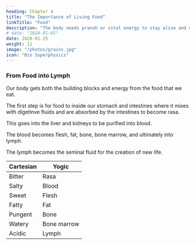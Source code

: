 ```yaml
---
heading: Chapter 4
title: "The Importance of Living Food"
linkTitle: "Food"
description: "The body needs pranah or vital energy to stay alive and maintain parallelism with the Positive Force"
# date: "2020-01-01"
date: 2020-01-25
weight: 12
image: "/photos/grains.jpg"
icon: "Bio Superphysics"
---
```



### From Food into Lymph

Our body gets both the building blocks and energy from the food that we eat. 

The first step is for food to inside our stomach and intestines where it mixes with digetinve fluids and are absorbed by the intestines to become rasa.

This goes into the liver and kidneys to be purified into blood.

The blood becomes flesh, fat, bone, bone marrow, and ultimately into lymph.

The lymph becomes the seminal fluid for the creation of new life.


Cartesian | Yogic 
--- | ---
Bitter | Rasa
Salty | Blood
Sweet | Flesh
Fatty | Fat
Pungent | Bone
Watery | Bone marrow
Acidic | Lymph




<!-- 1. Acidic (Shukra in Sankrit)

This includes all the spirits that are released through insensible transpiration, as well as the subtle humors from which pimples and similar things that are said to arise from yellow bile are formed. 

The acidic particles serve as vehicles for other substances.

2. Bitter (Rasa in Bio Superphysics)

These are responsible for the felting and almost all the intestinal processes. 

3. Sweet (Flesh in Bio Superphysics)

The sweet particles compose the flesh. -->

<!-- 4. Salty (Blood in Bio Superphysics)

The salty particles are also mixed with the acidic. These puncture the pores, opening them up.

5. Fatty (Fat)

The fatty particles are accurately mixed with the watery particles -->

<!-- 6. Watery (Bone in Bio Superphysics) 

The watery particles, being cold and slow, compose the phlegmatic humor.

7. Pungent (Bone marrow in Bio Superphysics)

These are compact and dense, compose the melancholic humor and the serous particles, which are permeated by the acidic particles, change into acids. 



In Treatise on Man, Descartes introduced the concept of animal spirits which is known as chi in China and vayu in India. 

Instead of "life force" or "vital energy", it would be better to call them as "life-waves" in order to match quantum field theory which believes that particles are excitations in an all-pervading field.

Instead of fields, we use the aether substance, which has liquid dynamics.

Instead of excitations, we use vortices, called chakras, which are formed from the intersection of so many waves.

We combine the principles of Descartes, Chinese medicine and Hinduism to explain life. 

It begins when the Supreme Entity has an idea for an organism. 

This creates a metaphysical soul-idea made up of a chain of excitations or vortices in the aether as the 7 chakras (for humans), representing the 5 Elements.

This then transfers to a physical fetus.

These life-waves are the cause of nerve impulses, ideas, and memory.

And so the creation of nerves in the fetus is a sign that it has gotten a soul.  

An organism needs more life-energy in order to grow in size (occupy more space) and to live longer (occupy more time).

A complex organism needs more life-waves for better expression of its soul-idea. 

It gets life-energy from food, which is matter with life-energy. 

It gets life-waves from its own chakras which interface the all-pervading aether just as electrons interface with virtual photons to create magnetism. 

These life-waves go to the brain where they branch out through the nerves, and to the blood where they spread to the body. 

The heart is the powerplant for the life-waves. The brain is the command center. 

The brain has the pineal gland which has the blueprint of the soul-idea. The life-waves get the data from it to code into each DNA as it goes around the body.

Any bodily damage or diesease goes against this blueprint. And so the life-waves instruct the cells to correct such anomalies, leading to the healing process.


 and are a more sophisticated kind of prana or aethereal living energy. 

The creation of these spirits begin with digestion when food supplies this initial prana to the heart and lungs. In a fetus, this energy is from the mother's blood. 

The lungs then give more physical energy as oxygen, while the heart gives the aethereal energy from the chakras, as vayus or chi.



In the Asian sciences, the vayu is a version of prana just as electrocity 

-->